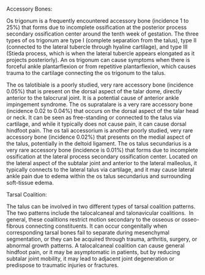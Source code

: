Accessory Bones:

Os trigonum is a frequently encountered accessory bone (incidence 1 to 25%) that forms due to incomplete ossification at the posterior process secondary ossification center around the tenth week of gestation. The three types of os trigonum are type I (complete separation from the talus), type II (connected to the lateral tubercle through hyaline cartilage), and type III (Stieda process, which is when the lateral tubercle appears elongated as it projects posteriorly). An os trigonum can cause symptoms when there is forceful ankle plantarflexion or from repetitive plantarflexion, which causes trauma to the cartilage connecting the os trigonum to the talus.

The os talotibiale is a poorly studied, very rare accessory bone (incidence 0.05%) that is present on the dorsal aspect of the talar dome, directly anterior to the talocrural joint. It is a potential cause of anterior ankle impingement syndrome. The os supratalare is a very rare accessory bone (incidence 0.02 to 0.04%) that occurs on the dorsal aspect of the talar head or neck. It can be seen as free-standing or connected to the talus via cartilage, and while it typically does not cause pain, it can cause dorsal hindfoot pain. The os tali accessorium is another poorly studied, very rare accessory bone (incidence 0.02%) that presents on the medial aspect of the talus, potentially in the deltoid ligament. The os talus secundarius is a very rare accessory bone (incidence is 0.01%) that forms due to incomplete ossification at the lateral process secondary ossification center. Located on the lateral aspect of the subtalar joint and anterior to the lateral malleolus, it typically connects to the lateral talus via cartilage, and it may cause lateral ankle pain due to edema within the os talus secundarius and surrounding soft-tissue edema.

Tarsal Coalition:

The talus can be involved in two different types of tarsal coalition patterns.  The two patterns include the talocalcaneal and talonavicular coalitions.  In general, these coalitions restrict motion secondary to the osseous or osseo-fibrous connecting constituents. It can occur congenitally when corresponding tarsal bones fail to separate during mesenchymal segmentation, or they can be acquired through trauma, arthritis, surgery, or abnormal growth patterns. A talocalcaneal coalition can cause general hindfoot pain, or it may be asymptomatic in patients, but by reducing subtalar joint mobility, it may lead to adjacent joint degeneration or predispose to traumatic injuries or fractures.
